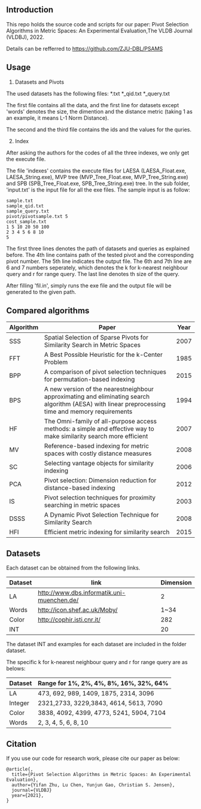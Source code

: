 
## Introduction

This repo holds the source code and scripts for our paper: Pivot Selection Algorithms in Metric Spaces: An Experimental Evaluation,The VLDB Journal (VLDBJ), 2022.

Details can be refferred to  https://github.com/ZJU-DBL/PSAMS

## Usage

1. Datasets and Pivots 

The used datasets has the following files:
	*.txt
	*_qid.txt
	*_query.txt

The first file contains all the data, and the first line for datasets except 'words' denotes the size, the dimention and the distance metric (taking 1 as an example, it means L-1 Norm Distance).

The second and the third file contains the ids and the values for the quries.

2. Index

After asking the authors for the codes of all the three indexes, we only get the execute file.

The file 'indexes' contains the execute files for LAESA (LAESA_Float.exe, LAESA_String.exe), MVP tree (MVP_Tree_Float.exe, MVP_Tree_String.exe) and SPB (SPB_Tree_Float.exe, SPB_Tree_String.exe) tree. In the sub folder, 'input.txt' is the input file for all the exe files. The sample input is as follow:

```
sample.txt
sample_qid.txt
sample_query.txt
pivot/pivotsample.txt 5  
cost_sample.txt
1 5 10 20 50 100
2 3 4 5 6 8 10
5
```

The first three lines denotes the path of datasets and queries as explained before. The 4th line contains path of the tested pivot and
the corresponding pivot number. The 5th line indicates the output file. The 6th and 7th line are 6 and 7 numbers seperately, which denotes the k for k-nearest neighbour query and r for range query. The last line denotes th size of the query.

After filling 'fil.in', simply runs the exe file and the output file will be generated to the given path.

## Compared algorithms

| __Algorithm__ | __Paper__ | __Year__ |
|-------------|------------|------------|
SSS | Spatial Selection of Sparse Pivots for Similarity Search in Metric Spaces | 2007
FFT | A Best Possible Heuristic for the k-Center Problem | 1985
BPP | A comparison of pivot selection techniques for permutation-based indexing | 2015
BPS | A new version of the nearestneighbour approximating and eliminating search algorithm (AESA) with linear preprocessing time and memory requirements | 1994
HF | The Omni-family of all-purpose access methods: a simple and effective way to make similarity search more efficient | 2007
MV | Reference-based indexing for metric spaces with costly distance measures | 2008
SC | Selecting vantage objects for similarity indexing | 2006
PCA | Pivot selection: Dimension reduction for distance-based indexing | 2012
IS | Pivot selection techniques for proximity searching in metric spaces | 2003
DSSS | A Dynamic Pivot Selection Technique for Similarity Search | 2008
HFI| Efficient metric indexing for similarity search | 2015



## Datasets

Each dataset can be obtained from the following links. 

| __Dataset__ | __link__ | __Dimension__ |
|-------------|------------|------------|
| LA          | http://www.dbs.informatik.uni-muenchen.de/ | 2 |
| Words       | http://icon.shef.ac.uk/Moby/ | 1~34 |
| Color 	  |http://cophir.isti.cnr.it/ |282|
| INT         | |20|

The dataset INT and examples for each dataset are included in the folder dataset.

The specific k for k-nearest neighbour query and r for range query are as belows:

| __Dataset__ | __Range for 1%, 2%, 4%, 8%, 16%, 32%, 64%__ |
|-------------|------------|
| LA	| 473, 692, 989, 1409, 1875, 2314, 3096 | 
| Integer |	2321,2733, 3229,3843, 4614, 5613, 7090 |
| Color	|	3838, 4092, 4399, 4773, 5241, 5904, 7104 |
| Words |		2, 3, 4, 5, 6, 8, 10 |
 
## Citation
If you use our code for research work, please cite our paper as below:

```
@article{,
  title={Pivot Selection Algorithms in Metric Spaces: An Experimental Evaluation},
  author={Yifan Zhu, Lu Chen, Yunjun Gao, Christian S. Jensen},
  journal={VLDBJ}
  year={2021},
}
```
